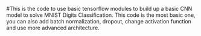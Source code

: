 #This is the code to use basic tensorflow modules to build up a basic CNN model to solve MNIST Digits Classification. This code is the most basic one, you can also add batch normalization, dropout, change activation function and use more advanced architecture.


